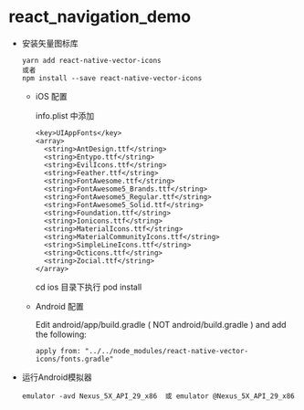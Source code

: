 # react_navigation_demo

- 安装矢量图标库

  ```
  yarn add react-native-vector-icons
  或者 
  npm install --save react-native-vector-icons  
  ```
    - iOS 配置
        
        info.plist 中添加
        ```
        <key>UIAppFonts</key>
        <array>
          <string>AntDesign.ttf</string>
          <string>Entypo.ttf</string>
          <string>EvilIcons.ttf</string>
          <string>Feather.ttf</string>
          <string>FontAwesome.ttf</string>
          <string>FontAwesome5_Brands.ttf</string>
          <string>FontAwesome5_Regular.ttf</string>
          <string>FontAwesome5_Solid.ttf</string>
          <string>Foundation.ttf</string>
          <string>Ionicons.ttf</string>
          <string>MaterialIcons.ttf</string>
          <string>MaterialCommunityIcons.ttf</string>
          <string>SimpleLineIcons.ttf</string>
          <string>Octicons.ttf</string>
          <string>Zocial.ttf</string>
        </array>
        ```
        cd ios 目录下执行 pod install
      
     - Android 配置 
        
        Edit android/app/build.gradle ( NOT android/build.gradle ) and add the following:
        
        `apply from: "../../node_modules/react-native-vector-icons/fonts.gradle"
`
        
- 运行Android模拟器
    
    `emulator -avd Nexus_5X_API_29_x86  或 emulator @Nexus_5X_API_29_x86` 
